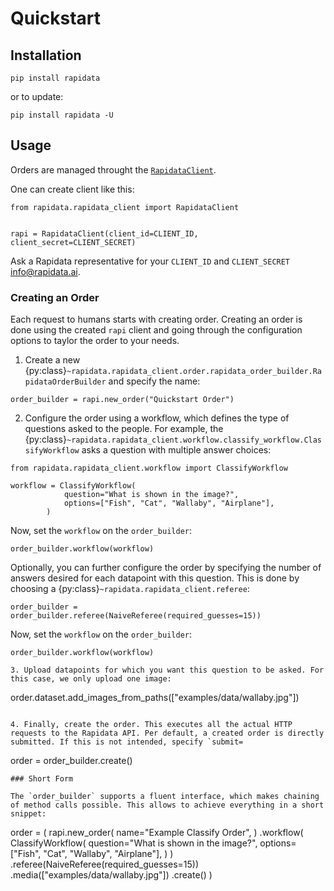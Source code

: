 # Quickstart

## Installation

```
pip install rapidata
```

or to update:

```
pip install rapidata -U
```

## Usage

Orders are managed throught the [`RapidataClient`](reference/rapidata/rapidata_client/rapidata_client.md#rapidata_client.rapidata_client.RapidataClient).

One can create client like this:

```
from rapidata.rapidata_client import RapidataClient


rapi = RapidataClient(client_id=CLIENT_ID, client_secret=CLIENT_SECRET)
```

Ask a Rapidata representative for your `CLIENT_ID` and `CLIENT_SECRET` [info@rapidata.ai](mailto:info@rapidata.ai).

### Creating an Order

Each request to humans starts with creating order. Creating an order is done using the created `rapi` client and going through the configuration options to taylor the order to your needs.

1. Create a new {py:class}`~rapidata.rapidata_client.order.rapidata_order_builder.RapidataOrderBuilder` and specify the name:

```
order_builder = rapi.new_order("Quickstart Order")
```

2. Configure the order using a workflow, which defines the type of questions asked to the people. For example, the {py:class}`~rapidata.rapidata_client.workflow.classify_workflow.ClassifyWorkflow` asks a question with multiple answer choices:

```
from rapidata.rapidata_client.workflow import ClassifyWorkflow

workflow = ClassifyWorkflow(
            question="What is shown in the image?",
            options=["Fish", "Cat", "Wallaby", "Airplane"],
        )
```

Now, set the `workflow` on the `order_builder`:

```
order_builder.workflow(workflow)
```

Optionally, you can further configure the order by specifying the number of answers desired for each datapoint with this question. This is done by choosing a {py:class}`~rapidata.rapidata_client.referee`:

```
order_builder = order_builder.referee(NaiveReferee(required_guesses=15))
```

Now, set the `workflow` on the `order_builder`:

```
order_builder.workflow(workflow)

3. Upload datapoints for which you want this question to be asked. For this case, we only upload one image:
```

order.dataset.add_images_from_paths(["examples/data/wallaby.jpg"])

```

4. Finally, create the order. This executes all the actual HTTP requests to the Rapidata API. Per default, a created order is directly submitted. If this is not intended, specify `submit=
```

order = order_builder.create()

```
### Short Form

The `order_builder` supports a fluent interface, which makes chaining of method calls possible. This allows to achieve everything in a short snippet:

```
order = (
        rapi.new_order(
            name="Example Classify Order",
        )
        .workflow(
            ClassifyWorkflow(
                question="What is shown in the image?",
                options=["Fish", "Cat", "Wallaby", "Airplane"],
            )
        )
        .referee(NaiveReferee(required_guesses=15))
        .media(["examples/data/wallaby.jpg"])
        .create()
    )
```
